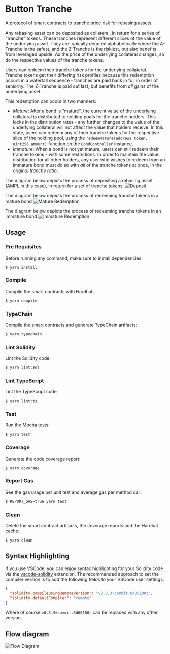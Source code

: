 # Button Tranche

A protocol of smart contracts to tranche price risk for rebasing assets.

Any rebasing asset can be deposited as collateral, in return for a series of "tranche" tokens. These tranches represent different slices of the value of the underlying asset. They are typically denoted alphabetically where the A-Tranche is the safest, and the Z-Tranche is the riskiest, but also benefits from leveraged upside. As the price of the underlying collateral changes, so do the respective values of the tranche tokens.

Users can redeem their tranche tokens for the underlying collateral. Tranche tokens get their differing risk profiles because this redemption occurs in a waterfall sequence - tranches are paid back in full in order of seniority. The Z-Tranche is paid out last, but benefits from _all_ gains of the underlying asset.

This redemption can occur in two manners:

- _Mature_: After a bond is "mature", the current value of the underlying collateral is distributed to holding pools for the tranche holders. This locks in the distribution rates - any further changes to the value of the underlying collateral will not affect the value that holders receive. In this state, users can redeem any of their tranche tokens for the respective slice of the holding pool, using the `redeemMature(address token, uint256 amount)` function on the `BondController` instance.
- _Immature_: When a bond is not yet mature, users can still redeem their tranche tokens - with some restrictions. In order to maintain the value distribution for all other holders, any user who wishes to redeem from an immature bond must do so with _all_ of the tranche tokens at once, in the _original tranche ratio_.

The diagram below depicts the process of depositing a rebasing asset (AMPL in this case), in return for a set of tranche tokens.
![Deposit](/assets/tranche_diagram.png)

The diagram below depicts the process of redeeming tranche tokens in a mature bond
![Mature Redemption](/assets/mature_redemption.png)

The diagram below depicts the process of redeeming tranche tokens in an immature bond
![Immature Redemption](/assets/immature_redemption.png)

## Usage

### Pre Requisites

Before running any command, make sure to install dependencies:

```sh
$ yarn install
```

### Compile

Compile the smart contracts with Hardhat:

```sh
$ yarn compile
```

### TypeChain

Compile the smart contracts and generate TypeChain artifacts:

```sh
$ yarn typechain
```

### Lint Solidity

Lint the Solidity code:

```sh
$ yarn lint:sol
```

### Lint TypeScript

Lint the TypeScript code:

```sh
$ yarn lint:ts
```

### Test

Run the Mocha tests:

```sh
$ yarn test
```

### Coverage

Generate the code coverage report:

```sh
$ yarn coverage
```

### Report Gas

See the gas usage per unit test and average gas per method call:

```sh
$ REPORT_GAS=true yarn test
```

### Clean

Delete the smart contract artifacts, the coverage reports and the Hardhat cache:

```sh
$ yarn clean
```

## Syntax Highlighting

If you use VSCode, you can enjoy syntax highlighting for your Solidity code via the
[vscode-solidity](https://github.com/juanfranblanco/vscode-solidity) extension. The recommended approach to set the
compiler version is to add the following fields to your VSCode user settings:

```json
{
  "solidity.compileUsingRemoteVersion": "v0.8.3+commit.8d00100c",
  "solidity.defaultCompiler": "remote"
}
```

Where of course `v0.8.3+commit.8d00100c` can be replaced with any other version.

## Flow diagram

![Flow Diagram](assets/FunctionalFlow.png)
